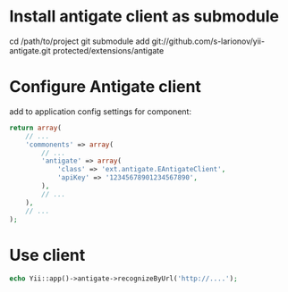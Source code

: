 # Install antigate client as submodule
cd /path/to/project
git submodule add git://github.com/s-larionov/yii-antigate.git protected/extensions/antigate

# Configure Antigate client
add to application config settings for component:
```php
return array(
    // ...
    'commonents' => array(
        // ...
        'antigate' => array(
            'class' => 'ext.antigate.EAntigateClient',
            'apiKey' => '12345678901234567890',
        ),
        // ...
    ),
    // ...
);
```

# Use client
```php
echo Yii::app()->antigate->recognizeByUrl('http://....');
```
